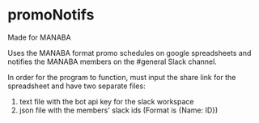 # promoNotifs
Made for MANABA

Uses the MANABA format promo schedules on google spreadsheets and notifies the MANABA members on the #general Slack channel.

In order for the program to function, must input the share link for the spreadsheet and have two separate files:
1. text file with the bot api key for the slack workspace
2. json file with the members' slack ids (Format is {Name: ID})
